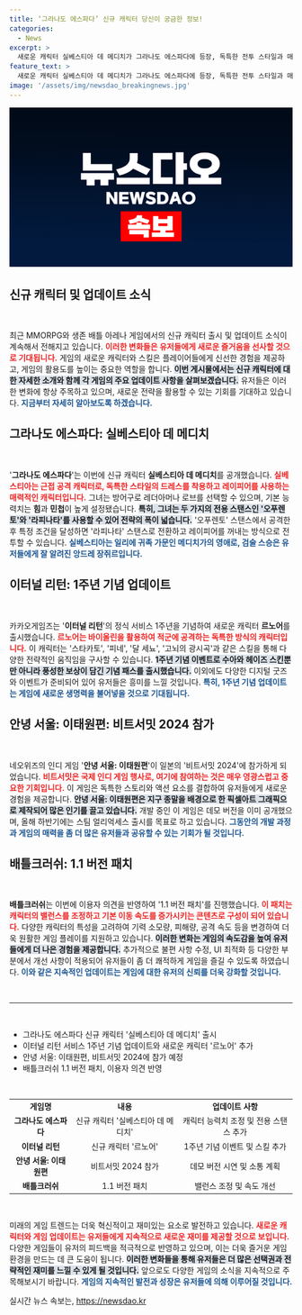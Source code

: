 ```yaml
---
title: ‘그라나도 에스파다’ 신규 캐릭터 당신이 궁금한 정보!
categories:
  - News
excerpt: >
  새로운 캐릭터 실베스티아 데 메디치가 그라나도 에스파다에 등장, 독특한 전투 스타일과 매력적인 배경 스토리를 갖추고 유저들의 기대를 한껏 높이고 있다!
feature_text: >
  새로운 캐릭터 실베스티아 데 메디치가 그라나도 에스파다에 등장, 독특한 전투 스타일과 매력적인 배경 스토리를 갖추고 유저들의 기대를 한껏 높이고 있다!
image: '/assets/img/newsdao_breakingnews.jpg'
---
```


<p><img src="/assets/img/newsdao_breakingnews.jpg" alt="pcversion 속보" /></p>

<h2 data-ke-size="size26">신규 캐릭터 및 업데이트 소식</h2>

<p data-ke-size="size16">&nbsp;</p>

<p data-ke-size="size16">최근 MMORPG와 생존 배틀 아레나 게임에서의 신규 캐릭터 출시 및 업데이트 소식이 계속해서 전해지고 있습니다. <b><span style="color: #ee2323;">이러한 변화들은 유저들에게 새로운 즐거움을 선사할 것으로 기대됩니다.</span></b> 게임의 새로운 캐릭터와 스킬은 플레이어들에게 신선한 경험을 제공하고, 게임의 활용도를 높이는 중요한 역할을 합니다. <b><span style="background-color: #21538527;">이번 게시물에서는 신규 캐릭터에 대한 자세한 소개와 함께 각 게임의 주요 업데이트 사항을 살펴보겠습니다.</span></b> 유저들은 이러한 변화에 항상 주목하고 있으며, 새로운 전략을 활용할 수 있는 기회를 기대하고 있습니다. <b><span style="color: #1a5490;">지금부터 자세히 알아보도록 하겠습니다.</span></b></p>

<h2 data-ke-size="size26">그라나도 에스파다: 실베스티아 데 메디치</h2>

<p data-ke-size="size16">&nbsp;</p>

<p data-ke-size="size16">'<b>그라나도 에스파다</b>'는 이번에 신규 캐릭터 <b>실베스티아 데 메디치</b>를 공개했습니다. <b><span style="color: #ee2323;">실베스티아는 근접 공격 캐릭터로, 독특한 스타일의 드레스를 착용하고 레이피어를 사용하는 매력적인 캐릭터입니다.</span></b> 그녀는 방어구로 레더아머나 로브를 선택할 수 있으며, 기본 능력치는 <b>힘</b>과 <b>민첩</b>이 높게 설정됐습니다. <b><span style="background-color: #21538527;">특히, 그녀는 두 가지의 전용 스탠스인 '오푸렌토'와 '라피나타'를 사용할 수 있어 전략의 폭이 넓습니다.</span></b> '오푸렌토' 스탠스에서 공격한 후 특정 조건을 달성하면 '라피나타' 스탠스로 전환하고 레이피어를 꺼내는 방식으로 전투할 수 있습니다. <b><span style="color: #1a5490;">실베스티아는 일리에 귀족 가문인 메디치가의 영애로, 검술 스승은 유저들에게 잘 알려진 앙드레 장쥐르입니다.</span></b></p>

<h2 data-ke-size="size26">이터널 리턴: 1주년 기념 업데이트</h2>

<p data-ke-size="size16">&nbsp;</p>

<p data-ke-size="size16">카카오게임즈는 '<b>이터널 리턴</b>'의 정식 서비스 1주년을 기념하여 새로운 캐릭터 <b>르노어</b>를 출시했습니다. <b><span style="color: #ee2323;">르노어는 바이올린을 활용하여 적군에 공격하는 독특한 방식의 캐릭터입니다.</span></b> 이 캐릭터는 '스타카토', '피네', '달 세뇨', '고뇌의 광시곡'과 같은 스킬을 통해 다양한 전략적인 움직임을 구사할 수 있습니다. <b><span style="background-color: #21538527;">1주년 기념 이벤트로 수아와 헤이즈 스킨뿐만 아니라 풍성한 보상이 담긴 기념 패스를 출시했습니다.</span></b> 이외에도 다양한 디지털 굿즈와 이벤트가 준비되어 있어 유저들은 흥미를 느낄 것입니다. <b><span style="color: #1a5490;">특히, 1주년 기념 업데이트는 게임에 새로운 생명력을 불어넣을 것으로 기대됩니다.</span></b></p>

<h2 data-ke-size="size26">안녕 서울: 이태원편: 비트서밋 2024 참가</h2>

<p data-ke-size="size16">&nbsp;</p>

<p data-ke-size="size16">네오위즈의 인디 게임 '<b>안녕 서울: 이태원편</b>'이 일본의 '비트서밋 2024'에 참가하게 되었습니다. <b><span style="color: #ee2323;">비트서밋은 국제 인디 게임 행사로, 여기에 참여하는 것은 매우 영광스럽고 중요한 기회입니다.</span></b> 이 게임은 독특한 스토리와 액션 요소를 결합하여 유저들에게 새로운 경험을 제공합니다. <b><span style="background-color: #21538527;">안녕 서울: 이태원편은 지구 종말을 배경으로 한 픽셀아트 그래픽으로 제작되어 많은 인기를 끌고 있습니다.</span></b> 개발 중인 이 게임은 데모 버전을 이미 공개했으며, 올해 하반기에는 스팀 얼리억세스 출시를 목표로 하고 있습니다. <b><span style="color: #1a5490;">그동안의 개발 과정과 게임의 매력을 좀 더 많은 유저들과 공유할 수 있는 기회가 될 것입니다.</span></b></p>

<h2 data-ke-size="size26">배틀크러쉬: 1.1 버전 패치</h2>

<p data-ke-size="size16">&nbsp;</p>

<p data-ke-size="size16"><b>배틀크러쉬</b>는 이번에 이용자 의견을 반영하여 '1.1 버전 패치'를 진행했습니다. <b><span style="color: #ee2323;">이 패치는 캐릭터의 밸런스를 조정하고 기본 이동 속도를 증가시키는 콘텐츠로 구성이 되어 있습니다.</span></b> 다양한 캐릭터의 특성을 고려하여 기력 소모량, 피해량, 공격 속도 등을 변경하여 더욱 원활한 게임 플레이를 지원하고 있습니다. <b><span style="background-color: #21538527;">이러한 변화는 게임의 속도감을 높여 유저들에게 더 나은 경험을 제공합니다.</span></b> 추가적으로 불편 사항 수정, UI 최적화 등 다양한 부분에서 개선 사항이 적용되어 유저들이 좀 더 쾌적하게 게임을 즐길 수 있도록 하였습니다. <b><span style="color: #1a5490;">이와 같은 지속적인 업데이트는 게임에 대한 유저의 신뢰를 더욱 강화할 것입니다.</span></b></p>

<p data-ke-size="size16">&nbsp;</p>

<hr/>

<p data-ke-size="size16">&nbsp;</p>

<ul>
  <li>그라나도 에스파다 신규 캐릭터 '실베스티아 데 메디치' 출시</li>
  <li>이터널 리턴 서비스 1주년 기념 업데이트와 새로운 캐릭터 '르노어' 추가</li>
  <li>안녕 서울: 이태원편, 비트서밋 2024에 참가 예정</li>
  <li>배틀크러쉬 1.1 버전 패치, 이용자 의견 반영</li>
</ul>

<p data-ke-size="size16">&nbsp;</p>

<table style="width: 100%; border-collapse: collapse;">
   <tr>
       <td style="text-align: center; height: 17px;"><b>게임명</b></td>
       <td style="text-align: center; height: 17px;"><b>내용</b></td>
       <td style="text-align: center; height: 17px;"><b>업데이트 사항</b></td>
   </tr>
   <tr>
       <td style="text-align: center; height: 17px;"><b>그라나도 에스파다</b></td>
       <td style="text-align: center; height: 17px;">신규 캐릭터 '실베스티아 데 메디치'</td>
       <td style="text-align: center; height: 17px;">캐릭터 능력치 조정 및 전용 스탠스 추가</td>
   </tr>
   <tr>
       <td style="text-align: center; height: 17px;"><b>이터널 리턴</b></td>
       <td style="text-align: center; height: 17px;">신규 캐릭터 '르노어'</td>
       <td style="text-align: center; height: 17px;">1주년 기념 이벤트 및 스킬 추가</td>
   </tr>
   <tr>
       <td style="text-align: center; height: 17px;"><b>안녕 서울: 이태원편</b></td>
       <td style="text-align: center; height: 17px;">비트서밋 2024 참가</td>
       <td style="text-align: center; height: 17px;">데모 버전 시연 및 소통 계획</td>
   </tr>
   <tr>
       <td style="text-align: center; height: 17px;"><b>배틀크러쉬</b></td>
       <td style="text-align: center; height: 17px;">1.1 버전 패치</td>
       <td style="text-align: center; height: 17px;">밸런스 조정 및 속도 개선</td>
   </tr>
</table>

<p data-ke-size="size16">&nbsp;</p>

<p data-ke-size="size16">미래의 게임 트렌드는 더욱 혁신적이고 재미있는 요소로 발전하고 있습니다. <b><span style="color: #ee2323;">새로운 캐릭터와 게임 업데이트는 유저들에게 지속적으로 새로운 재미를 제공할 것으로 보입니다.</span></b> 다양한 게임들이 유저의 피드백을 적극적으로 반영하고 있으며, 이는 더욱 즐거운 게임 환경을 만드는 데 큰 도움이 됩니다. <b><span style="background-color: #21538527;">이러한 변화들을 통해 유저들은 더 많은 선택권과 전략적인 재미를 느낄 수 있게 될 것입니다.</span></b> 앞으로도 다양한 게임의 소식을 지속적으로 주목해보시기 바랍니다. <b><span style="color: #1a5490;">게임의 지속적인 발전과 성장은 유저들에 의해 이루어질 것입니다.</span></b></p>
실시간 뉴스 속보는, <a href="https://newsdao.kr" rel="dofollow">https://newsdao.kr</a>


